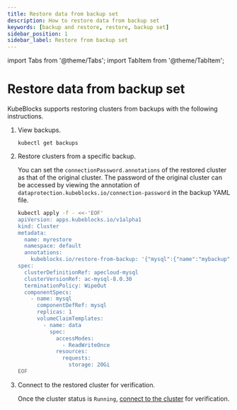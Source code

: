 ```yaml
---
title: Restore data from backup set
description: How to restore data from backup set
keywords: [backup and restore, restore, backup set]
sidebar_position: 1
sidebar_label: Restore from backup set
---
```


import Tabs from '@theme/Tabs';
import TabItem from '@theme/TabItem';

# Restore data from backup set

KubeBlocks supports restoring clusters from backups with the following instructions.

1. View backups.

    ```shell
    kubectl get backups
    ```

2. Restore clusters from a specific backup.

    You can set the `connectionPassword.annotations` of the restored cluster as that of the original cluster. The password of the original cluster can be accessed by viewing the annotation of `dataprotection.kubeblocks.io/connection-password` in the backup YAML file.

    ```bash
    kubectl apply -f - <<-'EOF'
    apiVersion: apps.kubeblocks.io/v1alpha1
    kind: Cluster
    metadata:
      name: myrestore
      namespace: default
      annotations:
        kubeblocks.io/restore-from-backup: '{"mysql":{"name":"mybackup","namespace":"default","connectionPassword": "Bw1cR15mzfldc9hzGuK4m1BZQOzha6aBb1i9nlvoBdoE9to4"}}'
    spec:
      clusterDefinitionRef: apecloud-mysql
      clusterVersionRef: ac-mysql-8.0.30
      terminationPolicy: WipeOut
      componentSpecs:
        - name: mysql
          componentDefRef: mysql
          replicas: 1
          volumeClaimTemplates:
            - name: data
              spec:
                accessModes:
                  - ReadWriteOnce
                resources:
                  requests:
                    storage: 20Gi
    EOF
    ```

3. Connect to the restored cluster for verification.

    Once the cluster status is `Running`, [connect to the cluster](./../../../kubeblocks-for-apecloud-mysql/cluster-management/create-and-connect-a-mysql-cluster.md#connect-to-a-mysql-cluster) for verification.
